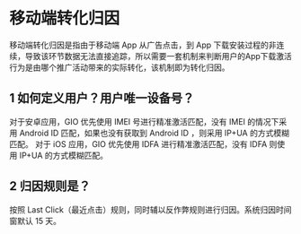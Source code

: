 # 移动端转化归因

移动端转化归因是指由于移动端 App 从广告点击，到 App 下载安装过程的非连续，导致该环节数据无法直接追踪，所以需要一套机制来判断用户的App下载激活行为是由哪个推广活动带来的实际转化，该机制即为转化归因。

## 1 如何定义用户？用户唯一设备号？ <a id="1-ru-he-ding-yi-yong-hu-yong-hu-wei-yi-she-bei-hao"></a>

对于安卓应用，GIO 优先使用 IMEI 号进行精准激活匹配，没有 IMEI 的情况下采用 Android ID 匹配，如果也没有获取到 Android ID ，则采用 IP+UA 的方式模糊匹配。 对于 iOS 应用，GIO 优先使用 IDFA 进行精准激活匹配，没有 IDFA 则使用 IP+UA 的方式模糊匹配。

## 2 归因规则是？ <a id="2-gui-yin-gui-ze-shi"></a>

按照 Last Click（最近点击）规则，同时辅以反作弊规则进行归因。系统归因时间窗默认 15 天。

